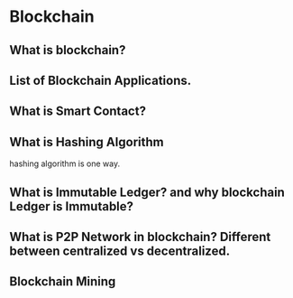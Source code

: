 # Blockchain

## What is blockchain?

## List of Blockchain Applications.

## What is Smart Contact?

## What is Hashing Algorithm

hashing algorithm is one way.

## What is Immutable Ledger? and why blockchain Ledger is Immutable?

## What is P2P Network in blockchain? Different between centralized vs decentralized.

## Blockchain Mining

